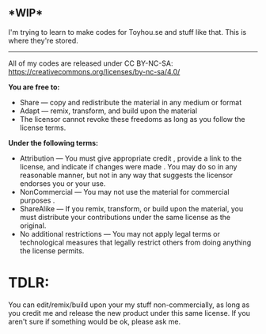 <h2>*WIP*</h2>
I'm trying to learn to make codes for Toyhou.se and stuff like that. This is where they're stored.
<hr>

All of my codes are released under CC BY-NC-SA:
https://creativecommons.org/licenses/by-nc-sa/4.0/ 

<b>You are free to:</b>
- Share — copy and redistribute the material in any medium or format
- Adapt — remix, transform, and build upon the material
- The licensor cannot revoke these freedoms as long as you follow the license terms.

<b>Under the following terms:</b>
- Attribution — You must give appropriate credit , provide a link to the license, and indicate if changes were made . You may do so in any reasonable manner, but not in any way that suggests the licensor endorses you or your use.
- NonCommercial — You may not use the material for commercial purposes .
- ShareAlike — If you remix, transform, or build upon the material, you must distribute your contributions under the same license as the original.
- No additional restrictions — You may not apply legal terms or technological measures that legally restrict others from doing anything the license permits.
<h1>TDLR:</h1>
<p>You can edit/remix/build upon your my stuff non-commercially, as long as you credit me and release the new product under this same license. If you aren't sure if something would be ok, please ask me.</p>
